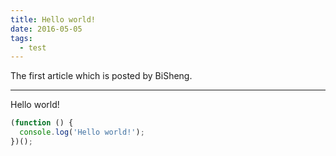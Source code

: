 ```yaml
---
title: Hello world!
date: 2016-05-05
tags: 
  - test
---
```


The first article which is posted by BiSheng.

---

Hello world!

```js
(function () {
  console.log('Hello world!');
})();
```
